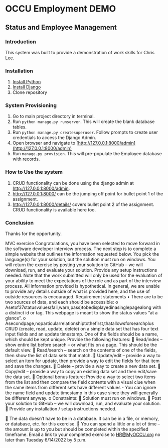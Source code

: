 # **OCCU Employment DEMO**

## ********Status and Employee Management********

### **Introduction**
This system was built to provide a demonstration of work skills for Chris Lee. 

### **Installation**
1. [Install Python](https://www.python.org/)
2. [Install Django](https://www.djangoproject.com/download/)
3. Clone repository

### **System Provisioning**

1. Go to main project directory in terminal. 
2. Run `python manage.py runserver`. This will create the blank database tables.
3. Run `python manage.py createsuperuser`. Follow prompts to create user credentials to access the Django Admin.
4. Open browser and navigate to [http://127.0.0.1:8000/admin](http://127.0.0.1:8000/admin) 
5. Run `manage.py provision`. This will pre-populate the Employee database with records.

### **How to Use the system**
1. CRUD functionality can be done using the django admin at http://127.0.0.1:8000/admin.
2. http://127.0.0.1:8000/ can be the jumping off point for bullet point 1 of the assignment.
3. http://127.0.0.1:8000/details/ covers bullet point 2 of the assignment. CRUD functionality is available here too.


### Conclusion
Thanks for the opportunity.



 MVC exercise
Congratulations, you have been selected to move forward in the software developer interview process. The next step is to complete a simple website that outlines the information requested below. You pick the language(s) for your solution, but the solution must run on windows. You will return the exercise by posting your solution to GitHub – we will download, run, and evaluate your solution. Provide any setup instructions needed.
Note that the work submitted will only be used for the evaluation of your ability to meet the expectations of the role and as part of the interview process. All information provided is hypothetical. In general, we are unable to provide any details outside of what is provided here, and the use of outside resources is encouraged.
Requirement statements
• There are to be two sources of data, and each should be accessible:
o Asetof37statusvalues(fail,warn,pass)tobedisplayedinasinglepagealong
with a distinct id or tag. This webpage is meant to show the status values “at a
glance”.
o Asecondpage,noparticularrelationshiptothefirst,thatallowsforsearchplus
CRUD (create, read, update, delete) on a simple data set that has four text input fields and an update timestamp. One of the fields should be a name, which should be kept unique. Provide the following features:
 Read/index – show entire list before search – or what fits on a page. This should be the default view.
 Read/search – search on the contents of one of the fields, then show the list of data sets that match.
 Update/edit – provide a way to select an item for update, then provide a way to edit the fields for that item and save the changes.
 Delete – provide a way to create a new data set.
 Copy/edit – provide a way to copy an existing data set and then edit/save
the data set.
 Optional bonus feature: Provide a way to select two items from the list
and then compare the field contents with a visual clue when the same items from different sets have different values - You can ignore the name field and update timestamp in this case since they will generally be different anyway.
o Constraints:
 Solution must run on windows.
 Post your solution to GitHub – we will download, run, and evaluate your
solution.
 Provide any installation / setup instructions needed.
  
  The data doesn’t have to be in a database. It can be in a file, or memory, or database, etc. for this exercise.
 You can spend a little or a lot of time – the amount is up to you but should be completed within the specified timeframe.
Email a link to your completed exercise to HR@MyOCCU.org no later than Tuesday 6/14/2022 by 5 p.m.
